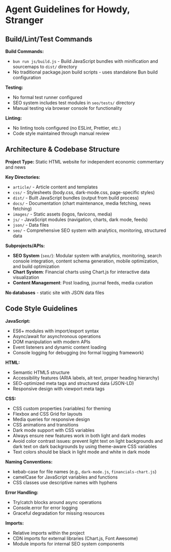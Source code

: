 # Agent Guidelines for Howdy, Stranger

## Build/Lint/Test Commands

**Build Commands:**
- `bun run js/build.js` - Build JavaScript bundles with minification and sourcemaps to `dist/` directory
- No traditional package.json build scripts - uses standalone Bun build configuration

**Testing:**
- No formal test runner configured
- SEO system includes test modules in `seo/tests/` directory
- Manual testing via browser console for functionality

**Linting:**
- No linting tools configured (no ESLint, Prettier, etc.)
- Code style maintained through manual review

## Architecture & Codebase Structure

**Project Type:** Static HTML website for independent economic commentary and news

**Key Directories:**
- `article/` - Article content and templates
- `css/` - Stylesheets (body.css, dark-mode.css, page-specific styles)
- `dist/` - Built JavaScript bundles (output from build process)
- `docs/` - Documentation (chart maintenance, media fetching, news fetching)
- `images/` - Static assets (logos, favicons, media)
- `js/` - JavaScript modules (navigation, charts, dark mode, feeds)
- `json/` - Data files
- `seo/` - Comprehensive SEO system with analytics, monitoring, structured data

**Subprojects/APIs:**
- **SEO System** (`seo/`): Modular system with analytics, monitoring, search console integration, content schema generation, mobile optimization, and build optimization
- **Chart System**: Financial charts using Chart.js for interactive data visualization
- **Content Management**: Post loading, journal feeds, media curation

**No databases** - static site with JSON data files

## Code Style Guidelines

**JavaScript:**
- ES6+ modules with import/export syntax
- Async/await for asynchronous operations
- DOM manipulation with modern APIs
- Event listeners and dynamic content loading
- Console logging for debugging (no formal logging framework)

**HTML:**
- Semantic HTML5 structure
- Accessibility features (ARIA labels, alt text, proper heading hierarchy)
- SEO-optimized meta tags and structured data (JSON-LD)
- Responsive design with viewport meta tags

**CSS:**
- CSS custom properties (variables) for theming
- Flexbox and CSS Grid for layouts
- Media queries for responsive design
- CSS animations and transitions
- Dark mode support with CSS variables
- Always ensure new features work in both light and dark modes
- Avoid color contrast issues: prevent light text on light backgrounds and dark text on dark backgrounds by using theme-aware CSS variables
- Text colors should be black in light mode and white in dark mode

**Naming Conventions:**
- kebab-case for file names (e.g., `dark-mode.js`, `financials-chart.js`)
- camelCase for JavaScript variables and functions
- CSS classes use descriptive names with hyphens

**Error Handling:**
- Try/catch blocks around async operations
- Console.error for error logging
- Graceful degradation for missing resources

**Imports:**
- Relative imports within the project
- CDN imports for external libraries (Chart.js, Font Awesome)
- Module imports for internal SEO system components

